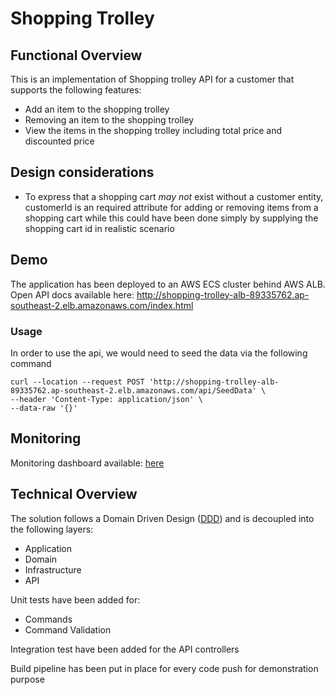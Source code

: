 
# Shopping Trolley

## Functional Overview
This is an implementation of Shopping trolley API for a customer that supports the following features:
- Add an item to the shopping trolley
- Removing an item to the shopping trolley
- View the items in the shopping trolley including total price and discounted price

## Design considerations
- To express that a shopping cart _may not_ exist without a customer entity, customerId is an required attribute for adding or removing items from a shopping cart while this could have been done simply by supplying the shopping cart id in realistic scenario

## Demo
The application has been deployed to an AWS ECS cluster behind AWS ALB.
Open API docs available here: http://shopping-trolley-alb-89335762.ap-southeast-2.elb.amazonaws.com/index.html
### Usage
In order to use the api, we would need to seed the data via the following command
```
curl --location --request POST 'http://shopping-trolley-alb-89335762.ap-southeast-2.elb.amazonaws.com/api/SeedData' \
--header 'Content-Type: application/json' \
--data-raw '{}'
```

## Monitoring
Monitoring dashboard available: [here](https://cloudwatch.amazonaws.com/dashboard.html?dashboard=Shopping-Trolley-Dashboard&context=eyJSIjoidXMtZWFzdC0xIiwiRCI6ImN3LWRiLTEwNTIxNDAyNTIwOSIsIlUiOiJ1cy1lYXN0LTFfa0xjeWxINVhJIiwiQyI6IjNob2tvZWhudmJhbGtzZWJsNWpnamdlZjhhIiwiSSI6InVzLWVhc3QtMToyNzE4N2QzMS0yODY3LTRlOTktYjE4NC04MTQwNjA2MDUwOTkiLCJNIjoiUHVibGljIn0=)

## Technical Overview
The solution follows a Domain Driven Design ([DDD](https://docs.microsoft.com/en-us/dotnet/architecture/microservices/microservice-ddd-cqrs-patterns/ddd-oriented-microservice)) and is decoupled into the following layers:
- Application
- Domain
- Infrastructure
- API

Unit tests have been added for:
- Commands
- Command Validation

Integration test have been added for the API controllers

Build pipeline has been put in place for every code push for demonstration purpose
